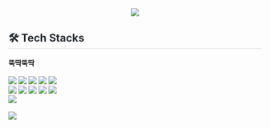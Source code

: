 <div align= "center">
    <img src="https://capsule-render.vercel.app/api?type=waving&color=0:dca2fb,100:b3e1f5&height=120&text=hyunowk's%20Github&animation=twinkling&fontColor=ffbdf1&fontSize=40" />
    </div>
    <div style="text-align: left;">
    <h2 style="border-bottom: 1px solid #d8dee4; color: #282d33;"> 🛠️ Tech Stacks </h2> 
        <b>뚝딱뚝딱</b> <br><br>
    <div style="margin: ; text-align: left;" "text-align: left;"> <img src="https://img.shields.io/badge/Discord-5865F2?style=for-the-badge&logo=Discord&logoColor=white">
          <img src="https://img.shields.io/badge/Figma-F24E1E?style=for-the-badge&logo=Figma&logoColor=white">
          <img src="https://img.shields.io/badge/Firebase-FFCA28?style=for-the-badge&logo=Firebase&logoColor=white">
          <img src="https://img.shields.io/badge/Git-F05032?style=for-the-badge&logo=Git&logoColor=white">
          <img src="https://img.shields.io/badge/Github-181717?style=for-the-badge&logo=Github&logoColor=white">
          <br/><img src="https://img.shields.io/badge/MySQL-4479A1?style=for-the-badge&logo=MySQL&logoColor=white">
          <img src="https://img.shields.io/badge/React-61DAFB?style=for-the-badge&logo=React&logoColor=white">
          <img src="https://img.shields.io/badge/PyTorch-EE4C2C?style=for-the-badge&logo=PyTorch&logoColor=white">
          <img src="https://img.shields.io/badge/Python-3776AB?style=for-the-badge&logo=Python&logoColor=white">
          <img src="https://img.shields.io/badge/Tensorflow-FF6F00?style=for-the-badge&logo=Tensorflow&logoColor=white">
          <br/></div>
    </div>
    <div style="text-align: left;"> 	
        <img src="https://github-readme-stats.vercel.app/api/top-langs/?username=Kwon-Hyun&layout=compact"><br><br>
        <img src="https://github-readme-stats.vercel.app/api?username=Kwon-Hyun&show_icons=true">
    </div>
